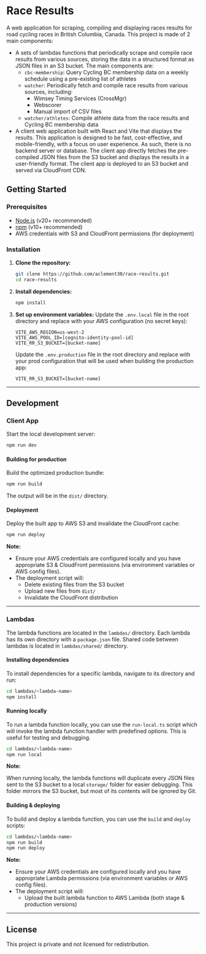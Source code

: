 # Race Results

A web application for scraping, compiling and displaying races results for road cycling races in British Columbia,
Canada. This project is made of 2 main components:

- A sets of lambdas functions that periodically scrape and compile race results from various sources, storing the data
  in a structured format as JSON files in an S3 bucket. The main components are:
    - `cbc-membership`: Query Cycling BC membership data on a weekly schedule using a pre-existing list of athletes
    - `watcher`: Periodically fetch and compile race results from various sources, including:
        - Wimsey Timing Services (CrossMgr)
        - Webscorer
        - Manual import of CSV files
    - `watcher/athletes`: Compile athlete data from the race results and Cycling BC membership data
- A client web application built with React and Vite that displays the results. This application is designed to be fast,
  cost-effective, and mobile-friendly, with a focus on user experience. As such, there is no backend server or database.
  The client app directly fetches the pre-compiled JSON files from the S3 bucket and displays the results in a
  user-friendly format. The client app is deployed to an S3 bucket and served via CloudFront CDN.

## Getting Started

### Prerequisites

- [Node.js](https://nodejs.org/) (v20+ recommended)
- [npm](https://www.npmjs.com/) (v10+ recommended)
- AWS credentials with S3 and CloudFront permissions (for deployment)

### Installation

1. **Clone the repository:**
   ```sh
   git clone https://github.com/aclement30/race-results.git
   cd race-results
   ```

2. **Install dependencies:**
   ```sh
   npm install
   ```

3. **Set up environment variables:**
   Update the `.env.local` file in the root directory and replace with your AWS configuration (no secret keys):
   ```env
   VITE_AWS_REGION=us-west-2
   VITE_AWS_POOL_ID=[cognito-identity-pool-id]
   VITE_RR_S3_BUCKET=[bucket-name]
   ```

   Update the `.env.production` file in the root directory and replace with your prod configuration that will be used
   when building the production app:
   ```env
   VITE_RR_S3_BUCKET=[bucket-name]
   ```

---

## Development

### Client App

Start the local development server:

```sh
npm run dev
```

#### Building for production

Build the optimized production bundle:

```sh
npm run build
```

The output will be in the `dist/` directory.

#### Deployment

Deploy the built app to AWS S3 and invalidate the CloudFront cache:

```sh
npm run deploy
```

**Note:**

- Ensure your AWS credentials are configured locally and you have appropriate S3 & CloudFront permissions (via
  environment variables or AWS config files).
- The deployment script will:
    - Delete existing files from the S3 bucket
    - Upload new files from `dist/`
    - Invalidate the CloudFront distribution

---

### Lambdas

The lambda functions are located in the `lambdas/` directory. Each lambda has its own directory with a `package.json`
file. Shared code between lambdas is located in `lambdas/shared/` directory.

#### Installing dependencies

To install dependencies for a specific lambda, navigate to its directory and run:

```sh
cd lambdas/<lambda-name>
npm install
```

#### Running locally

To run a lambda function locally, you can use the `run-local.ts` script which will invoke the lambda function handler
with predefined options. This is useful for testing and debugging.

```sh
cd lambdas/<lambda-name>
npm run local
```

**Note:**

When running locally, the lambda functions will duplicate every JSON files sent to the S3 bucket to a local `storage/`
folder for easier debugging. This folder mirrors the S3 bucket, but most of its contents will be ignored by Git.

#### Building & deploying

To build and deploy a lambda function, you can use the `build` and `deploy` scripts:

```sh
cd lambdas/<lambda-name>
npm run build
npm run deploy
```

**Note:**

- Ensure your AWS credentials are configured locally and you have appropriate Lambda permissions (via
  environment variables or AWS config files).
- The deployment script will:
    - Upload the built lambda function to AWS Lambda (both stage & production versions)

---

## License

This project is private and not licensed for redistribution.